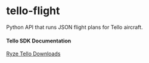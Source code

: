 # tello-flight
Python API that runs JSON flight plans for Tello aircraft.

#### Tello SDK Documentation
[Ryze Tello Downloads](https://www.ryzerobotics.com/tello/downloads)
